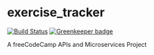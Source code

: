 # exercise_tracker

[![Build Status](https://travis-ci.com/charmedsatyr-freecodecamp/exercise_tracker.svg?branch=master)](https://travis-ci.com/charmedsatyr-freecodecamp/exercise_tracker) [![Greenkeeper badge](https://badges.greenkeeper.io/charmedsatyr-freecodecamp/exercise_tracker.svg)](https://greenkeeper.io/)

A freeCodeCamp APIs and Microservices Project


